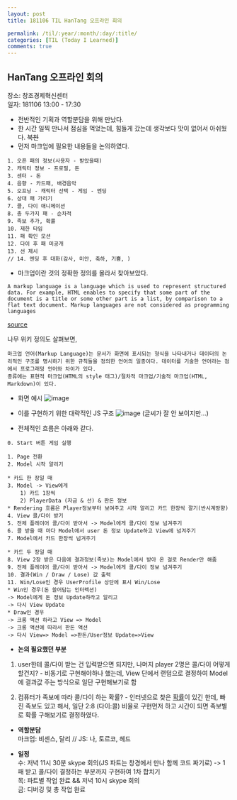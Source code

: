 ```yaml
---
layout: post
title: 181106 TIL HanTang 오프라인 회의

permalink: /til/:year/:month/:day/:title/
categories: [TIL (Today I Learned)]
comments: true
---
```


## HanTang 오프라인 회의
장소: 창조경제혁신센터<br>
일자: 181106 13:00 - 17:30

- 전반적인 기획과 역할분담을 위해 만났다. 
- 한 시간 일찍 만나서 점심을 먹었는데, 힘들게 갔는데 생각보다 맛이 없어서 아쉬웠다. ~~북천~~
- 먼저 마크업에 필요한 내용들을 논의하였다. 

```text
1. 오픈 패의 정보(사용자 - 받았을때)
2. 캐릭터 정보 - 프로필, 돈
3. 센터 - 돈
4. 음향 - 카드패, 배경음악
5. 오프닝 - 캐릭터 선택 - 게임 - 엔딩
6. 상대 패 가리기
7. 콜, 다이 애니메이션
8. 총 두가지 패 - 순차적
9. 족보 추가, 확률
10. 제한 타임
11. 패 확인 모션
12. 다이 후 패 미공개
13. 선 제시
// 14. 엔딩 후 대화(감사, 미안, 축하, 기쁨, )
```
- 마크업이란 것의 정확한 정의를 몰라서 찾아보았다. 

```text
A markup language is a language which is used to represent structured data. For example, HTML enables to specify that some part of the document is a title or some other part is a list, by comparison to a flat text document. Markup languages are not considered as programming languages
```
[source](https://softwareengineering.stackexchange.com/questions/241104/programming-language-vs-markup-language-vs-scripting-language)

나무 위키 정의도 살펴보면,

```text
마크업 언어(Markup Language)는 문서가 화면에 표시되는 형식을 나타내거나 데이터의 논리적인 구조를 명시하기 위한 규칙들을 정의한 언어의 일종이다. 데이터를 기술한 언어라는 점에서 프로그래밍 언어와 차이가 있다. 
종류에는 표현적 마크업(HTML의 style 태그)/절차적 마크업/기술적 마크업(HTML, Markdown)이 있다. 
```

- 화면 예시 
![image](https://user-images.githubusercontent.com/40848630/48066248-6b28f300-e210-11e8-9953-70e3c96babf8.png)

- 이를 구현하기 위한 대략적인 JS 구조
![image](https://user-images.githubusercontent.com/40848630/48066406-d5da2e80-e210-11e8-81d0-3bc923c98a54.png)
(글씨가 잘 안 보이지만...)

- 전체적인 흐름은 아래와 같다.

```text
0. Start 버튼 게임 실행 

1. Page 전환 
2. Model 시작 알리기 

* 카드 한 장일 때 
3. Model -> View에게
    1) 카드 1장씩 
    2) PlayerData (자금 & 선) & 판돈 정보
* Rendering 흐름은 Player정보부터 보여주고 시작 알리고 카드 한장씩 깔기(반시계방향)
4. View 콜/다이 받기 
5. 전체 플레이어 콜/다이 받아서 -> Model에게 콜/다이 정보 넘겨주기 
6. 콜 받을 때 마다 Model에서 user 돈 정보 Update하고 View에 넘겨주기
7. Model에서 카드 한장씩 넘겨주기 

* 카드 두 장일 때
8. View 2장 받은 다음에 결과정보(족보)는 Model에서 받아 온 걸로 Render만 해줌 
9. 전체 플레이어 콜/다이 받아서 -> Model에게 콜/다이 정보 넘겨주기 
10. 결과(Win / Draw / Lose) 값 출력  
11. Win/Lose인 경우 UserProfile 상단에 표시 Win/Lose  
* Win인 경우(돈 쓸어담는 인터렉션)
-> Model에게 돈 정보 Update하라고 알리고 
-> 다시 View Update 
* Draw인 경우 
-> 크롱 액션 하라고 View => Model 
-> 크롱 액션에 따라서 판돈 액션 
-> 다시 View=> Model =>판돈/User정보 Update=>View 
```

- **논의 필요했던 부분**

1. user한테 콜/다이 받는 건 입력받으면 되지만, 나머지 player 2명은 콜/다이 어떻게 할건지? - 비동기로 구현해야하나 했는데, View 단에서 랜덤으로 결정하여 Model에 결과값 주는 방식으로 일단 구현해보기로 함

2. 컴퓨터가 족보에 따라 콜/다이 하는 확률? - 인터넷으로 찾은 [확률](https://gist.github.com/developersoom/6be650044d1f752859e63f0f6b1ef6f6)이 있긴 한데, 빠진 족보도 있고 해서, 일단 2:8 (다이:콜) 비율로 구현먼저 하고 시간이 되면 족보별로 확률 구해보기로 결정하였다. 

- **역할분담** <br>
마크업: 비센스, 달리 // JS: 나, 토르코, 헤드

- **일정** <br>
수: 저녁 11시 30분 skype 회의(JS 파트는 창경에서 만나 함께 코드 짜기로) -> 1패 받고 콜/다이 결정하는 부분까지 구현하여 1차 합치기 <br>
목: 파트별 작업 완료 && 저녁 10시 skype 회의 <br>
금: 디버깅 및 총 작업 완료
